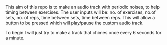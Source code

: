 This aim of this repo is to make an audio track with periodic noises, to help timing between exercises. The user inputs will be: no. of exercises, no.of sets, no. of reps, time between sets, time between reps. This will allow a button to be pressed which will play/pause the custom audio track.

To begin I will just try to make a track that chimes once every 6 seconds for a minute.

